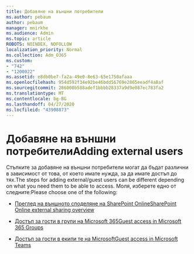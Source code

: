 ```yaml
---
title: Добавяне на външни потребители
ms.author: pebaum
author: pebaum
manager: mnirkhe
ms.audience: Admin
ms.topic: article
ROBOTS: NOINDEX, NOFOLLOW
localization_priority: Normal
ms.collection: Adm_O365
ms.custom:
- "742"
- "1200022"
ms.assetid: e8db0be7-fa2a-49e0-8e63-65e1750afaaa
ms.openlocfilehash: 954d592f34e92be46bdd56769e2865eeadf4a8af
ms.sourcegitcommit: 286000b588adef1bbbb28337a9d9e087ec783fa2
ms.translationtype: MT
ms.contentlocale: bg-BG
ms.lasthandoff: 04/27/2020
ms.locfileid: "43908873"
---
```

# <a name="adding-external-users"></a><span data-ttu-id="c28f5-102">Добавяне на външни потребители</span><span class="sxs-lookup"><span data-stu-id="c28f5-102">Adding external users</span></span>

<span data-ttu-id="c28f5-103">Стъпките за добавяне на външни потребители могат да бъдат различни в зависимост от това, от което имате нужда, за да имате достъп до тях.</span><span class="sxs-lookup"><span data-stu-id="c28f5-103">The steps for adding external/guest users can be different depending on what you need them to be able to access.</span></span> <span data-ttu-id="c28f5-104">Моля, изберете едно от следните:</span><span class="sxs-lookup"><span data-stu-id="c28f5-104">Please choose one of the following:</span></span>
  
- [<span data-ttu-id="c28f5-105">Преглед на външното споделяне на SharePoint Online</span><span class="sxs-lookup"><span data-stu-id="c28f5-105">SharePoint Online external sharing overview</span></span>](https://docs.microsoft.com/sharepoint/external-sharing-overview)

- [<span data-ttu-id="c28f5-106">Достъп за гости в групи на Microsoft 365</span><span class="sxs-lookup"><span data-stu-id="c28f5-106">Guest access in Microsoft 365 Groups</span></span>](https://support.office.com/article/guest-access-in-office-365-groups-bfc7a840-868f-4fd6-a390-f347bf51aff6)

- [<span data-ttu-id="c28f5-107">Достъп за гости в екипи те на Microsoft</span><span class="sxs-lookup"><span data-stu-id="c28f5-107">Guest access in Microsoft Teams</span></span>](https://docs.microsoft.com/microsoftteams/guest-access-checklist)
